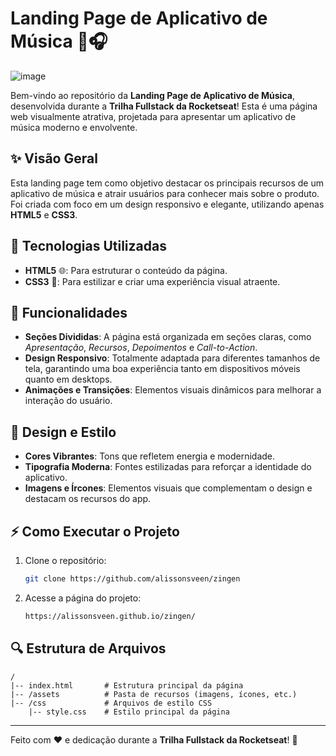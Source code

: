 # Landing Page de Aplicativo de Música 🎵🎧
![image](https://github.com/user-attachments/assets/c174f4f3-7619-43ce-8940-e2d6b22d2236)


Bem-vindo ao repositório da **Landing Page de Aplicativo de Música**, desenvolvida durante a **Trilha Fullstack da Rocketseat**! Esta é uma página web visualmente atrativa, projetada para apresentar um aplicativo de música moderno e envolvente.

## ✨ Visão Geral

Esta landing page tem como objetivo destacar os principais recursos de um aplicativo de música e atrair usuários para conhecer mais sobre o produto. Foi criada com foco em um design responsivo e elegante, utilizando apenas **HTML5** e **CSS3**.

## 🔧 Tecnologias Utilizadas

- **HTML5** 🌐: Para estruturar o conteúdo da página.
- **CSS3** 🎨: Para estilizar e criar uma experiência visual atraente.

## 🔄 Funcionalidades

- **Seções Divididas**: A página está organizada em seções claras, como *Apresentação*, *Recursos*, *Depoimentos* e *Call-to-Action*.
- **Design Responsivo**: Totalmente adaptada para diferentes tamanhos de tela, garantindo uma boa experiência tanto em dispositivos móveis quanto em desktops.
- **Animações e Transições**: Elementos visuais dinâmicos para melhorar a interação do usuário.

## 🎨 Design e Estilo

- **Cores Vibrantes**: Tons que refletem energia e modernidade.
- **Tipografia Moderna**: Fontes estilizadas para reforçar a identidade do aplicativo.
- **Imagens e Írcones**: Elementos visuais que complementam o design e destacam os recursos do app.

## ⚡ Como Executar o Projeto

1. Clone o repositório:
   ```bash
   git clone https://github.com/alissonsveen/zingen
   ```
2. Acesse a página do projeto:
   ```bash
   https://alissonsveen.github.io/zingen/
   ```


## 🔍 Estrutura de Arquivos

```plaintext
/
|-- index.html       # Estrutura principal da página
|-- /assets          # Pasta de recursos (imagens, ícones, etc.)
|-- /css             # Arquivos de estilo CSS
    |-- style.css    # Estilo principal da página
```
---

Feito com ❤ e dedicação durante a **Trilha Fullstack da Rocketseat**! 🚀

